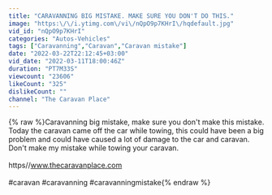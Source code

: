 ```yaml
---
title: "CARAVANNING BIG MISTAKE. MAKE SURE YOU DON'T DO THIS."
image: "https:\/\/i.ytimg.com\/vi\/nQpO9p7KHrI\/hqdefault.jpg"
vid_id: "nQpO9p7KHrI"
categories: "Autos-Vehicles"
tags: ["Caravanning","Caravan","Caravan mistake"]
date: "2022-03-22T22:12:45+03:00"
vid_date: "2022-03-11T18:00:46Z"
duration: "PT7M33S"
viewcount: "23606"
likeCount: "325"
dislikeCount: ""
channel: "The Caravan Place"
---
```

{% raw %}Caravanning big mistake, make sure you don't make this mistake. Today the caravan came off the car while towing, this could have been a big problem and could have caused a lot of damage to the car and caravan. Don't make my mistake while towing your caravan.<br /><br />https//www.thecaravanplace.com <br /><br />#caravan #caravanning #caravanningmistake{% endraw %}
